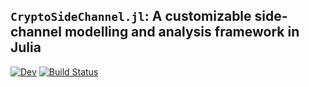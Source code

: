 ## `CryptoSideChannel.jl`: A customizable side-channel modelling and analysis framework in Julia

[![Dev](https://img.shields.io/badge/docs-dev-blue.svg)](https://parablack.github.io/CryptoSideChannel.jl/dev/)
[![Build Status](https://travis-ci.com/parablack/CryptoSideChannel.jl.svg?branch=master)](https://travis-ci.com/parablack/CryptoSideChannel.jl)
